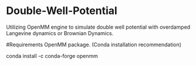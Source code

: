 # Double-Well-Potential
 
Utilizing OpenMM engine to simulate double well potential with overdamped Langevine dynamics or Brownian Dynamics. 

#Requirements 
OpenMM package. (Conda installation recommendation)

conda install -c conda-forge openmm
